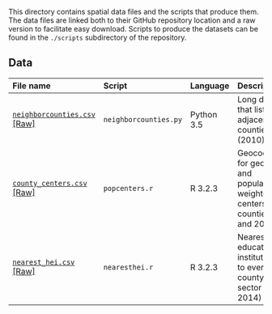 This directory contains spatial data files and the scripts that produce them. The data files are linked both to their GitHub repository location and a raw version to facilitate easy download. Scripts to produce the datasets can be found in the `./scripts` subdirectory of the repository.  

## Data

| File name | Script | Language | Description|
|:----------|:-----|:-------|:-----------|
|[`neighborcounties.csv`](https://github.com/btskinner/spatial/blob/master/data/neighborcounties.csv) [[Raw]](https://raw.githubusercontent.com/btskinner/spatial/master/data/neighborcounties.csv)|`neighborcounties.py`|Python 3.5|Long data file that lists all adjacent counties (2010)|
|[`county_centers.csv`](https://github.com/btskinner/spatial/blob/master/data/county_centers.csv) [[Raw]](https://raw.githubusercontent.com/btskinner/spatial/master/data/county_centers.csv)|`popcenters.r`|R 3.2.3|Geocoordinates for geographic and population-weighted centers in all counties (2000 and 2010)|
|[`nearest_hei.csv`](https://github.com/btskinner/spatial/blob/master/data/nearest_hei.csv) [[Raw]](https://raw.githubusercontent.com/btskinner/spatial/master/data/nearest_hei.csv)|`nearesthei.r`|R 3.2.3|Nearest higher education institution (HEI) to every county, by sector (2010-2014)|